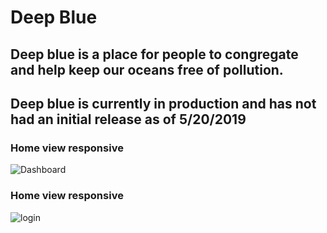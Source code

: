 # Deep Blue

## Deep blue is a place for people to congregate and help keep our oceans free of pollution. 

## Deep blue is currently in production and has not had an initial release as of 5/20/2019

### Home view responsive
![Dashboard](https://pasteboard.co/IfFCUXc.png)

### Home view responsive
![login](https://pasteboard.co/IfFE3wP.png)


